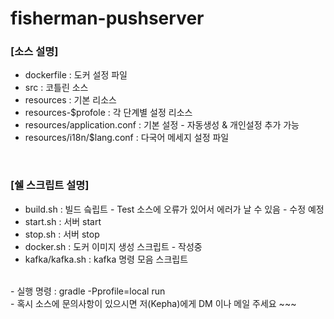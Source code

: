 fisherman-pushserver
====================

### [소스 설명]
-  dockerfile : 도커 설정 파일
- src : 코틀린 소스
- resources : 기본 리소스
- resources-$profole : 각 단계별 설정 리소스
- resources/application.conf : 기본 설정 - 자동생성 & 개인설정 추가 가능
- resources/i18n/$lang.conf : 다국어 메세지 설정 파일

<br/>

### [쉘 스크립트 설명]
-  build.sh : 빌드 슼립트 - Test 소스에 오류가 있어서 에러가 날 수 있음 - 수정 예정
-  start.sh : 서버 start
-  stop.sh  : 서버 stop
-  docker.sh : 도커 이미지 생성 스크립트 - 작성중
-  kafka/kafka.sh : kafka 명령 모음 스크립트


<br/>
-  실행 명령 :  gradle -Pprofile=local run

<br/>
-  혹시 소스에 문의사항이 있으시면 저(Kepha)에게 DM  이나 메일 주세요 ~~~
